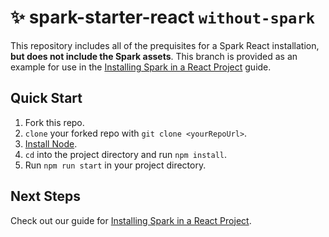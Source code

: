 # ✨ spark-starter-react `without-spark`
This repository includes all of the prequisites for a Spark React installation, **but does not include the Spark assets**. This branch is provided as an example for use in the [Installing Spark in a React Project](https://sparkdesignsystem.com/installing-spark/react/) guide.

## Quick Start

1. Fork this repo.
1. `clone` your forked repo with `git clone <yourRepoUrl>`.
1. [Install Node](https://nodejs.org/en/).
1. `cd` into the project directory and run `npm install`.
1. Run `npm run start` in your project directory.

## Next Steps

Check out our guide for [Installing Spark in a React Project](https://sparkdesignsystem.com/installing-spark/react).
